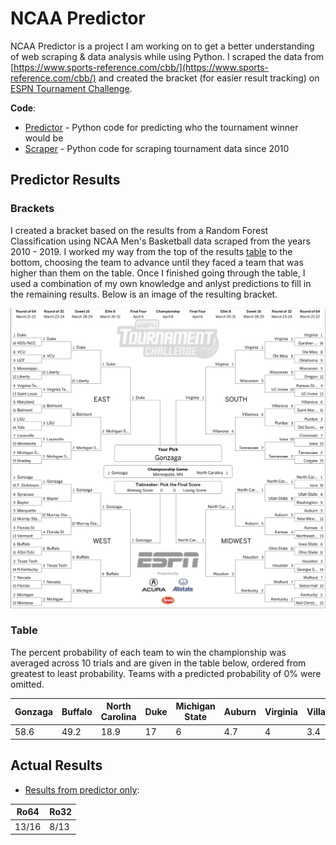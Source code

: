 # NCAA Predictor
NCAA Predictor is a project I am working on to get a better understanding of web scraping & data analysis while using Python.  I scraped the data from [https://www.sports-reference.com/cbb/](https://www.sports-reference.com/cbb/) and created the bracket (for easier result tracking) on [ESPN Tournament Challenge](http://fantasy.espn.com/tournament-challenge-bracket/2019/en/).  

**Code**:
- [Predictor](https://github.com/dwright20/ncaa-predictor/blob/master/PythonFiles/ncaa_predictor.py) - Python code for predicting who the tournament winner would be
- [Scraper](https://github.com/dwright20/ncaa-predictor/blob/master/PythonFiles/ncaa_scraper.py) - Python code for scraping tournament data since 2010
## Predictor Results
### Brackets
I created a bracket based on the results from a Random Forest Classification using NCAA Men's Basketball data scraped from the years 2010 - 2019.  I worked my way from the top of the results [table](https://github.com/dwright20/ncaa-predictor#table) to the bottom, choosing the team to advance until they faced a team that was higher than them on the table.  Once I finished going through the table, I used a combination of my own knowledge and anlyst predictions to fill in the remaining results.  Below is an image of the resulting bracket. 

![Completed Bracket]( https://github.com/dwright20/ncaa-predictor/blob/master/Brackets/generated-and-self-picks.png )
### Table
The percent probability of each team to win the championship was averaged across 10 trials and are given in the table below, ordered from greatest to least probability.  Teams with a predicted probability of 0% were omitted. 

| Gonzaga | Buffalo | North Carolina | Duke | Michigan State | Auburn | Virginia | Villanova | Prairie View | Murray State | Belmont | Liberty | Houston | VCU | Georgia State | Kansas | Tennesssee | Mississippi |
|  ----- |   ----- |  ----- |  ----- |  ----- |  ----- |  ----- |  ----- |  ----- |  ----- |  ----- |  ----- |  ----- |  ----- |  ----- |  ----- |  ----- |  ----- |
| 58.6 | 49.2 | 18.9 | 17 | 6 | 4.7 | 4 | 3.4 | < 1 | < 1 | < 1 | < 1 | < 1 | < 1 | < 1 | < 1 | < 1 | < 1 |

## Actual Results
- [Results from predictor only](https://github.com/dwright20/ncaa-predictor/blob/master/Brackets/generated-picks-ro16.png):

| Ro64 | Ro32 |
| ----- | ----- |
| 13/16 | 8/13 |

